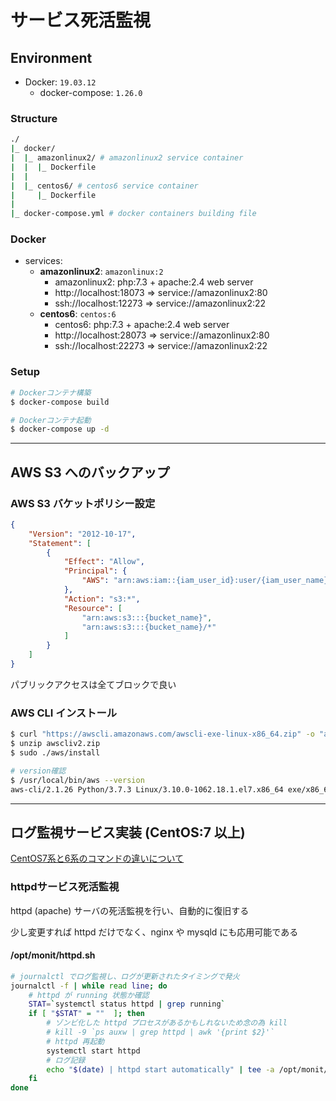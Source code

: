 # サービス死活監視

## Environment

- Docker: `19.03.12`
    - docker-compose: `1.26.0`

### Structure
```bash
./
|_ docker/
|  |_ amazonlinux2/ # amazonlinux2 service container
|  |  |_ Dockerfile
|  |
|  |_ centos6/ # centos6 service container
|     |_ Dockerfile
|
|_ docker-compose.yml # docker containers building file
```

### Docker
- services:
    - **amazonlinux2**: `amazonlinux:2`
        - amazonlinux2: php:7.3 + apache:2.4 web server
        - http://localhost:18073 => service://amazonlinux2:80
        - ssh://localhost:12273 => service://amazonlinux2:22
    - **centos6**: `centos:6`
        - centos6: php:7.3 + apache:2.4 web server
        - http://localhost:28073 => service://amazonlinux2:80
        - ssh://localhost:22273 => service://amazonlinux2:22

### Setup
```bash
# Dockerコンテナ構築
$ docker-compose build

# Dockerコンテナ起動
$ docker-compose up -d
```

***

## AWS S3 へのバックアップ

### AWS S3 バケットポリシー設定
```json
{
    "Version": "2012-10-17",
    "Statement": [
        {
            "Effect": "Allow",
            "Principal": {
                "AWS": "arn:aws:iam::{iam_user_id}:user/{iam_user_name}"
            },
            "Action": "s3:*",
            "Resource": [
                "arn:aws:s3:::{bucket_name}",
                "arn:aws:s3:::{bucket_name}/*"
            ]
        }
    ]
}
```

パブリックアクセスは全てブロックで良い

### AWS CLI インストール
```bash
$ curl "https://awscli.amazonaws.com/awscli-exe-linux-x86_64.zip" -o "awscliv2.zip"
$ unzip awscliv2.zip
$ sudo ./aws/install

# version確認
$ /usr/local/bin/aws --version
aws-cli/2.1.26 Python/3.7.3 Linux/3.10.0-1062.18.1.el7.x86_64 exe/x86_64.centos.7 prompt/off
```

***

## ログ監視サービス実装 (CentOS:7 以上)

[CentOS7系と6系のコマンドの違いについて](https://qiita.com/shotaTsuge/items/9f337bad9f73c3953af1)

### httpdサービス死活監視

httpd (apache) サーバの死活監視を行い、自動的に復旧する

少し変更すれば httpd だけでなく、nginx や mysqld にも応用可能である

#### /opt/monit/httpd.sh
```bash
# journalctl でログ監視し、ログが更新されたタイミングで発火
journalctl -f | while read line; do
    # httpd が running 状態か確認
    STAT=`systemctl status httpd | grep running`
    if [ "$STAT" = ""  ]; then
        # ゾンビ化した httpd プロセスがあるかもしれないため念の為 kill
        # kill -9 `ps auxw | grep httpd | awk '{print $2}'`
        # httpd 再起動
        systemctl start httpd
        # ログ記録
        echo "$(date) | httpd start automatically" | tee -a /opt/monit/httpd.log
    fi
done
```
